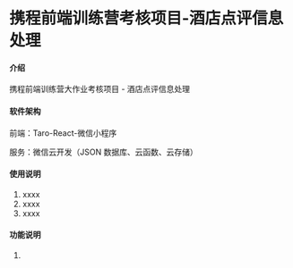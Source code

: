 # 携程前端训练营考核项目-酒店点评信息处理

#### 介绍
携程前端训练营大作业考核项目 - 酒店点评信息处理

#### 软件架构
前端：Taro-React-微信小程序

服务：微信云开发（JSON 数据库、云函数、云存储）

#### 使用说明

1.  xxxx
2.  xxxx
3.  xxxx


#### 功能说明

1.  
